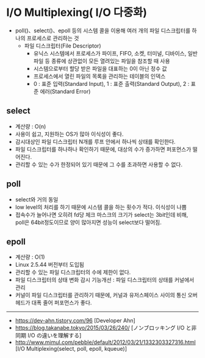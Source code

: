 # I/O Multiplexing( I/O 다중화)

- poll()、select()、epoll 등의 시스템 콜을 이용해 여러 개의 파일 디스크립터를 하나의 프로세스로 관리하는 것
  - 파일 디스크립터(File Descriptor)
    - 유닉스 시스템에서 프로세스가 파이프, FIFO, 소켓, 터미널, 디바이스, 일반파일 등 종류에 상관없이 모든 열려있는 파일을 참조할 때 사용
    - 시스템으로부터 할당 받은 파일을 대표하는 0이 아닌 정수 값
    - 프로세스에서 열린 파일의 목록을 관리하는 테이블의 인덱스
    - 0 : 표준 입력(Standard Input), 1 : 표준 출력(Standard Output), 2 : 표준 에러(Standard Error)

## select

- 계산량 : O(n)
- 사용이 쉽고, 지원하는 OS가 많아 이식성이 좋다.
- 감시대상인 파일 디스크립터 N개를 루프 안에서 하나씩 상태를 확인한다.
- 파일 디스크립터를 하나하나 확인하기 때문에, 대상의 수가 증가하면 퍼포먼스가 떨어진다.
- 관리할 수 있는 수가 한정되어 있기 때문에 그 수를 초과하면 사용할 수 없다.

## poll

- select와 거의 동일
- low level의 처리를 하기 때문에 시스템 콜을 하는 횟수가 적다. 이식성이 나쁨
- 접속수가 늘어나면 오히려 fd당 체크 마스크의 크기가 select는 3bit인데 비해, poll은 64bit정도이므로 양이 많아지면 성능이 select보다 떨어짐.

## epoll

- 계산량 : O(1)
- Linux 2.5.44 버전부터 도입됨
- 관리할 수 있는 파일 디스크립터의 수에 제한이 없다.
- 파일 디스크립터의 상태 변화 감시 기능개선 : 파일 디스크립터의 상태를 커널에서 관리
- 커널이 파일 디스크립터를 관리하기 때문에, 커널과 유저스페이스 사이의 통신 오버헤드가 대폭 줄어 퍼포먼스가 좋다.

---

- https://dev-ahn.tistory.com/96 [Developer Ahn]
- https://blog.takanabe.tokyo/2015/03/26/240/ [ノンブロッキング I/O と非同期 I/O の違いを理解する]
- http://www.mimul.com/pebble/default/2012/03/21/1332303327316.html [I/O Multiplexing(select, poll, epoll, kqueue)]
